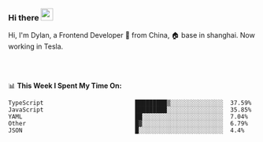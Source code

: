 ### Hi there <img src="https://media.giphy.com/media/hvRJCLFzcasrR4ia7z/giphy.gif" width="25px">

<!-- ![visitors](https://visitor-badge.glitch.me/badge?page_id=dislfyer.dislfyer) -->

Hi, I'm Dylan, a Frontend Developer 🚀 from China, 🏠 base in shanghai. Now working in Tesla.

<br/>
<br/>

📊 **This Week I Spent My Time On:**


<!--START_SECTION:waka-->

```text
TypeScript                          █████████▒░░░░░░░░░░░░░░░  37.59%
JavaScript                          █████████░░░░░░░░░░░░░░░░  35.85%
YAML                                ██░░░░░░░░░░░░░░░░░░░░░░░  7.04%
Other                               █▓░░░░░░░░░░░░░░░░░░░░░░░  6.79%
JSON                                █░░░░░░░░░░░░░░░░░░░░░░░░  4.4%
```

<!--END_SECTION:waka-->

<!--
**About Me:**
 -->
